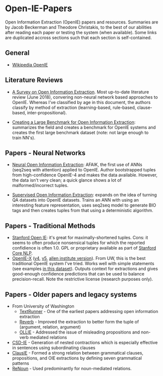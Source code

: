 # Open-IE-Papers

Open Information Extraction (OpenIE) papers and resources. Summaries are by Jacob Beckerman and Theodore Christakis, to the best of our abilities after reading each paper or testing the system (when available). Some links are duplicated accross sections such that each section is self-contained.

## General

* [Wikipedia OpenIE](https://en.wikipedia.org/wiki/Open_information_extraction)

## Literature Reviews

* [A Survey on Open Information Extraction](https://arxiv.org/abs/1806.05599). Most up-to-date literature review (June 2018), convering non-neural network based approaches to OpenIE. Whereas I've classified by age in this document, the authors classify by method of extraction (learning-based, rule-based, clause-based, inter-propositional).

* [Creating a Large Benchmark for Open Information Extraction](http://www.aclweb.org/anthology/D16-1252): summarizes the field and creates a benchmark for OpenIE systems and creates the first large benchmark dataset (note: not large enough to train NN's). 

## Papers - Neural Networks

* [Neural Open Information Extraction](https://arxiv.org/pdf/1805.04270.pdf): AFAIK, the first use of ANNs (seq2seq with attention) applied to OpenIE. Author bootstrapped tuples from high-confidence OpenIE-4 and makes the data available. However, the data isn't very clean; a quick glance shows a lot of malformed/incorrect tuples.

* [Supervised Open Information Extraction](http://aclweb.org/anthology/N18-1081): expands on the idea of turning QA datasets into OpenIE datasets. Trains an ANN with using an interesting feature representation, uses seq2seq model to generate BIO tags and then creates tuples from that using a deterministic algorithm.

## Papers - Traditional Methods

* [Stanford Open IE](https://nlp.stanford.edu/software/openie.html): it's great for maximally-shortened tuples. Cons: it seems to often produce nonsensical tuples for which the reported confidience is often 1.0. GPL or proprietary available as part of [Stanford Core NLP](https://stanfordnlp.github.io/CoreNLP/).
* [OpenIE-X](https://knowitall.github.io/openie/) ([v4](https://github.com/knowitall/openie), [v5](https://github.com/dair-iitd/OpenIE-standalone), [allen institute version](https://github.com/allenai/openie-standalone)). From UW, this is the best traditional OpenIE system I've tried. Works well with simple statements (see examples [in this dataset](http://data.allenai.org/tuple-ie/)). Outputs context for extractions and gives good-enough confidence predictions that can be used to balance precision-recall. Note the restrictive license (research purposes only). 

## Papers - Older papers and legacy systems 

* From University of Washington
  * [TextRunner](http://turing.cs.washington.edu/papers/ijcai07.pdf) - One of the earliest papers addressing open information extraction
  * [Reverb](http://reverb.cs.washington.edu/) - Improved the extraction to better form the tuple of (argument, relation, argument)
  * [OLLIE](https://knowitall.github.io/ollie/) - Addressed the issue of misleading propositions and non-verb mediated relations
* [CSD-IE](https://ieeexplore.ieee.org/document/6693511/) - Generation of nested contractions which is especially effective in sentences using subordinating clauses
* [ClausIE](https://www.mpi-inf.mpg.de/departments/databases-and-information-systems/software/clausie/) - Formed a strong relation between grammatical clauses, propositions, and OIE extractions by defining seven grammatical patterns
* [ReNoun](http://www.aclweb.org/anthology/D14-1038) - Used predominantly for noun-mediated relations.
